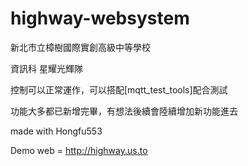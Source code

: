 # highway-websystem
<p>新北市立樟樹國際實創高級中等學校</p>
<p>資訊科 星耀光輝隊</p>
<p>控制可以正常運作，可以搭配[mqtt_test_tools]配合測試</p>
功能大多都已新增完畢，有想法後續會陸續增加新功能進去
<p>made with Hongfu553</p>
<p>Demo web = <a href="http://highway.us.to">http://highway.us.to</a></p>
